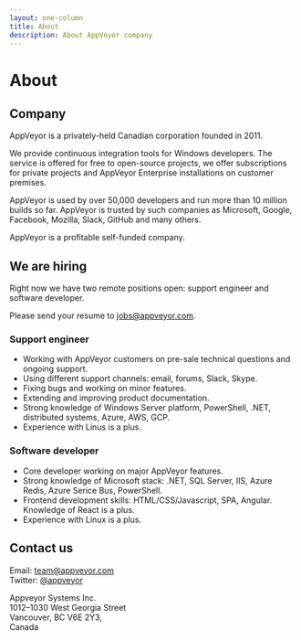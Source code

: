 ```yaml
---
layout: one-column
title: About
description: About AppVeyor company
---
```


# About

## Company

AppVeyor is a privately-held Canadian corporation founded in 2011.

We provide continuous integration tools for Windows developers. The service is offered for free to open-source projects, we offer subscriptions for private projects and AppVeyor Enterprise installations on customer premises.

AppVeyor is used by over 50,000 developers and run more than 10 million builds so far. AppVeyor is trusted by such companies as Microsoft, Google, Facebook, Mozilla, Slack, GitHub and many others.

AppVeyor is a profitable self-funded company.

## We are hiring

Right now we have two remote positions open: support engineer and software developer.

Please send your resume to [jobs@appveyor.com](mailto:jobs@appveyor.com).

### Support engineer

* Working with AppVeyor customers on pre-sale technical questions and ongoing support.
* Using different support channels: email, forums, Slack, Skype.
* Fixing bugs and working on minor features.
* Extending and improving product documentation.
* Strong knowledge of Windows Server platform, PowerShell, .NET, distributed systems, Azure, AWS, GCP.
* Experience with Linus is a plus.

### Software developer

* Core developer working on major AppVeyor features.
* Strong knowledge of Microsoft stack: .NET, SQL Server, IIS, Azure Redis, Azure Serice Bus, PowerShell.
* Frontend development skills: HTML/CSS/Javascript, SPA, Angular. Knowledge of React is a plus.
* Experience with Linux is a plus.

## Contact us

Email: [team@appveyor.com](mailto:team@appveyor.com)<br/>
Twitter: [@appveyor](https://twitter.com/appveyor)

Appveyor Systems Inc.<br/>
1012–1030 West Georgia Street<br/>
Vancouver, BC V6E 2Y3,<br/>
Canada
